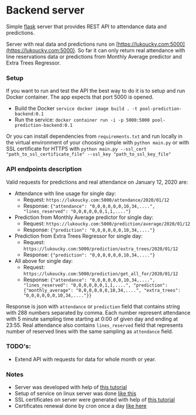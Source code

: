 # Backend server

Simple [flask](https://palletsprojects.com/p/flask/) server that provides REST API to attendance data and predictions. 

Server with real data and predictions runs on [https://lukoucky.com:5000](https://lukoucky.com:5000). So far it can only return real attendance with line reservations data or predictions from Monthly Average predictor and Extra Trees Regressor.


### Setup
If you want to run and test the API the best way to do it is to setup and run Docker container. The app expects that port 5000 is opened.

* Build the Docker `service docker image build . -t pool-prediction-backend:0.1`
* Run the service: `docker container run -i -p 5000:5000 pool-prediction-backend:0.1`

Or you can install dependencies from `requirements.txt` and run locally in the virtual environment of your choosing simple with `python main.py` or with SSL certificate for HTTPS with `python main.py --ssl_cert "path_to_ssl_certificate_file" --ssl_key "path_to_ssl_key_file"` 

### API endpoints description

Valid requests for predictions and real attendance on January 12, 2020 are:
* Attendance with line usage for single day:
  * Request: `https://lukoucky.com:5000/attendance/2020/01/12`
  * Response: `{"attendance": "0,0,0,0,0,0,10,34,....", "lines_reserved": "0,0,0,0,0,0,1,1,...."}`
* Prediction from Monthly Average predictor for single day:
  * Request: `https://lukoucky.com:5000/prediction/average/2020/01/12`
  * Response: `{"prediction": "0,0,0,0,0,0,10,34,...."}`
* Prediction from Extra Trees Regressor for single day:
  * Request: `https://lukoucky.com:5000/prediction/extra_trees/2020/01/12`
  * Response: `{"prediction": "0,0,0,0,0,0,10,34,...."}`
* All above for single day:
  * Request: `https://lukoucky.com:5000/prediction/get_all_for/2020/01/12`
  * Response: `{"attendance": "0,0,0,0,0,0,10,34,....", "lines_reserved": "0,0,0,0,0,0,1,1,....", "prediction": {"monthly_average": "0,0,0,0,0,0,10,34,....", "extra_trees": "0,0,0,0,0,0,10,34,...."}}`

Response is json with `attendance` or `prediction` field that contains string with 288 numbers separated by comma. Each number represent attendance with 5 minute sampling time starting at 0:00 of given day and ending at 23:55. Real attendance also contains `lines_reserved` field that represents number of reserved lines with the same sampling as `attendance` field.

### TODO's:
* Extend API with requests for data for whole month or year.
 

### Notes 
* Server was developed with help of [this tutorial](https://blog.miguelgrinberg.com/post/the-flask-mega-tutorial-part-i-hello-world)
* Setup of service on linux server was done [like this](https://blog.miguelgrinberg.com/post/running-a-flask-application-as-a-service-with-systemd)
* SSL certificates on server were generated with help of [this tutorial](https://pythonprogramming.net/ssl-https-letsencrypt-flask-tutorial/)
* Certificates renewal done by cron once a day [like here](https://serverfault.com/a/825032)
